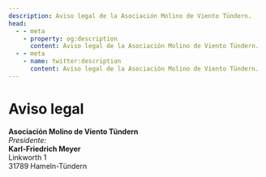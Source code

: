 ```yaml
---
description: Aviso legal de la Asociación Molino de Viento Tündern.
head:
  - - meta
    - property: og:description
      content: Aviso legal de la Asociación Molino de Viento Tündern.
  - - meta
    - name: twitter:description
      content: Aviso legal de la Asociación Molino de Viento Tündern.
---
```


# Aviso legal

**Asociación Molino de Viento Tündern**  
_Presidente:_  
**Karl-Friedrich Meyer**  
Linkworth 1  
31789 Hameln-Tündern
